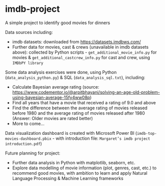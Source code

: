 # imdb-project
A simple project to identify good movies for dinners

Data sources including:
  - imdb datasets: downloaded from https://datasets.imdbws.com/ 
  - Further data for movies, cast & crews (unavailable in imdb datasets above): collected by Python scripts - `get_additional_movie_info.py` for movies & `get_additional_castcrew_info.py` for cast and crew, using `IMDbPY library`

Some data analysis exercises were done, using Python (`data_analysis_python.py`) & SQL (`data_analysis_sql.txt`), including:
  - Calculate Bayesian average rating (source: https://www.codementor.io/@arpitbhayani/solving-an-age-old-problem-using-bayesian-average-15fy4ww08p)
  - Find all years that have a movie that received a rating of 9.0 and above
  - Find the difference between the average rating of movies released before 1980 and the average rating of movies released after 1980 (Answer: Older movies are rated better)
  - More to come...

Data visualization dashboard is created with Microsoft Power BI (`imdb-top-movies-dashboard.pbix` - with introduction file: `Margaret’s imdb project introduction.pdf`)

Future planning for project:
  - Further data analysis in Python with matplotlib, seaborn, etc.
  - Explore data modelling of movie information (plot, genres, cast, etc.) to recommend good movies, with ambition to learn and apply Natural Language Processing & Machine Learning frameworks
